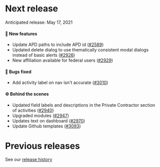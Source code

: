 # Next release

Anticipated release: May 17, 2021

#### 🚀 New features

- Update APD paths to include APD id ([#2589])
- Updated delete dialog to use thematically consistent modal dialogs instead of basic alerts ([#2926])
- New affiliation available for federal users ([#2929])

#### 🐛 Bugs fixed

- Add activity label on nav isn't accurate ([#3010])

#### ⚙️ Behind the scenes

- Updated field labels and descriptions in the Private Contractor section of activities ([#2940])
- Upgraded modules ([#2947])
- Updates text on dashboard ([#2970])
- Update Github templates ([#3093])

# Previous releases

See our [release history](https://github.com/CMSgov/eAPD/releases)

[#2589]: https://github.com/CMSgov/eAPD/issues/2589
[#2926]: https://github.com/CMSgov/eAPD/issues/2926
[#2929]: https://github.com/CMSgov/eAPD/issues/2929
[#2940]: https://github.com/CMSgov/eAPD/issues/2940
[#2947]: https://github.com/CMSgov/eAPD/issues/2947
[#2970]: https://github.com/CMSgov/eAPD/issues/2970
[#3010]: https://github.com/CMSgov/eAPD/issues/3010
[#3093]: https://github.com/CMSgov/eAPD/issues/3093
